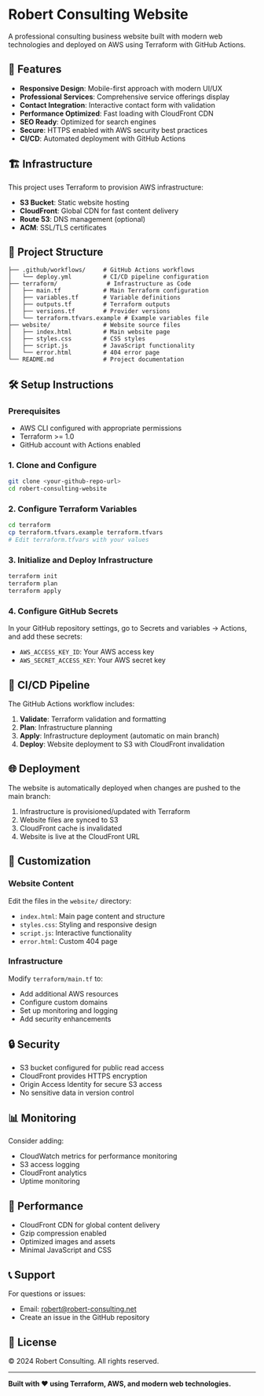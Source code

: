 # Robert Consulting Website

A professional consulting business website built with modern web technologies and deployed on AWS using Terraform with GitHub Actions.

## 🚀 Features

- **Responsive Design**: Mobile-first approach with modern UI/UX
- **Professional Services**: Comprehensive service offerings display
- **Contact Integration**: Interactive contact form with validation
- **Performance Optimized**: Fast loading with CloudFront CDN
- **SEO Ready**: Optimized for search engines
- **Secure**: HTTPS enabled with AWS security best practices
- **CI/CD**: Automated deployment with GitHub Actions

## 🏗️ Infrastructure

This project uses Terraform to provision AWS infrastructure:

- **S3 Bucket**: Static website hosting
- **CloudFront**: Global CDN for fast content delivery
- **Route 53**: DNS management (optional)
- **ACM**: SSL/TLS certificates

## 📁 Project Structure

```
├── .github/workflows/     # GitHub Actions workflows
│   └── deploy.yml         # CI/CD pipeline configuration
├── terraform/              # Infrastructure as Code
│   ├── main.tf            # Main Terraform configuration
│   ├── variables.tf       # Variable definitions
│   ├── outputs.tf         # Terraform outputs
│   ├── versions.tf        # Provider versions
│   └── terraform.tfvars.example # Example variables file
├── website/               # Website source files
│   ├── index.html         # Main website page
│   ├── styles.css         # CSS styles
│   ├── script.js          # JavaScript functionality
│   └── error.html         # 404 error page
└── README.md              # Project documentation
```

## 🛠️ Setup Instructions

### Prerequisites

- AWS CLI configured with appropriate permissions
- Terraform >= 1.0
- GitHub account with Actions enabled

### 1. Clone and Configure

```bash
git clone <your-github-repo-url>
cd robert-consulting-website
```

### 2. Configure Terraform Variables

```bash
cd terraform
cp terraform.tfvars.example terraform.tfvars
# Edit terraform.tfvars with your values
```

### 3. Initialize and Deploy Infrastructure

```bash
terraform init
terraform plan
terraform apply
```

### 4. Configure GitHub Secrets

In your GitHub repository settings, go to Secrets and variables → Actions, and add these secrets:

- `AWS_ACCESS_KEY_ID`: Your AWS access key
- `AWS_SECRET_ACCESS_KEY`: Your AWS secret key

## 🔄 CI/CD Pipeline

The GitHub Actions workflow includes:

1. **Validate**: Terraform validation and formatting
2. **Plan**: Infrastructure planning
3. **Apply**: Infrastructure deployment (automatic on main branch)
4. **Deploy**: Website deployment to S3 with CloudFront invalidation

## 🌐 Deployment

The website is automatically deployed when changes are pushed to the main branch:

1. Infrastructure is provisioned/updated with Terraform
2. Website files are synced to S3
3. CloudFront cache is invalidated
4. Website is live at the CloudFront URL

## 📝 Customization

### Website Content

Edit the files in the `website/` directory:

- `index.html`: Main page content and structure
- `styles.css`: Styling and responsive design
- `script.js`: Interactive functionality
- `error.html`: Custom 404 page

### Infrastructure

Modify `terraform/main.tf` to:

- Add additional AWS resources
- Configure custom domains
- Set up monitoring and logging
- Add security enhancements

## 🔒 Security

- S3 bucket configured for public read access
- CloudFront provides HTTPS encryption
- Origin Access Identity for secure S3 access
- No sensitive data in version control

## 📊 Monitoring

Consider adding:

- CloudWatch metrics for performance monitoring
- S3 access logging
- CloudFront analytics
- Uptime monitoring

## 🚀 Performance

- CloudFront CDN for global content delivery
- Gzip compression enabled
- Optimized images and assets
- Minimal JavaScript and CSS

## 📞 Support

For questions or issues:

- Email: robert@robert-consulting.net
- Create an issue in the GitHub repository

## 📄 License

© 2024 Robert Consulting. All rights reserved.

---

**Built with ❤️ using Terraform, AWS, and modern web technologies.**
